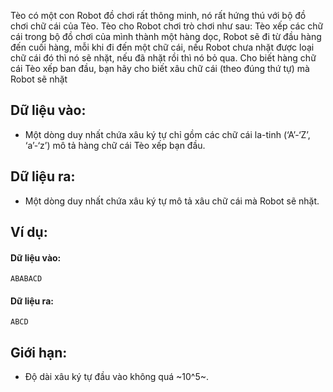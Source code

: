 Tèo có một con Robot đồ chơi rất thông minh, nó rất hứng thú với bộ đồ chơi chữ cái của Tèo.
Tèo cho Robot chơi trò chơi như sau: Tèo xếp các chữ cái trong bộ đồ chơi của mình thành một hàng dọc, Robot sẽ đi từ đầu hàng đến cuối hàng, mỗi khi đi đến một chữ cái, nếu Robot chưa nhặt được loại chữ cái đó thì nó sẽ nhặt, nếu đã nhặt rồi thì nó bỏ qua.
Cho biết hàng chữ cái Tèo xếp ban đầu, bạn hãy cho biết xâu chữ cái (theo đúng thứ tự) mà Robot sẽ nhặt

## Dữ liệu vào:
- Một dòng duy nhất chứa xâu ký tự chỉ gồm các chữ cái la-tinh (‘A’-‘Z’, ‘a’-‘z’) mô tả hàng chữ cái Tèo xếp bạn đầu.

## Dữ liệu ra:
- Một dòng duy nhất chứa xâu ký tự mô tả xâu chữ cái mà Robot sẽ nhặt. 

## Ví dụ:
#### Dữ liệu vào:
```
ABABACD
```

#### Dữ liệu ra:
```
ABCD
```

## Giới hạn:
- Độ dài xâu ký tự đầu vào không quá ~10^5~.